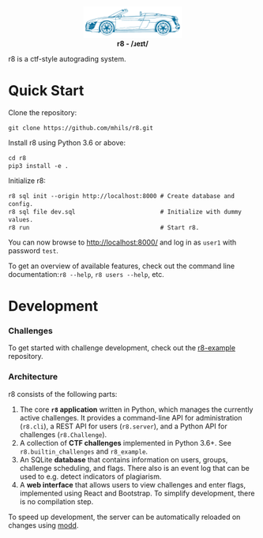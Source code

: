 <p align="center">
<img src="misc/logo.svg" width=200 />
<br>
<strong>r8 - /ɹeɪt/</strong>
</p>

r8 is a ctf-style autograding system. 

# Quick Start

Clone the repository:

```shell
git clone https://github.com/mhils/r8.git
```

Install r8 using Python 3.6 or above:

```shell
cd r8
pip3 install -e . 
```

Initialize r8:

```shell
r8 sql init --origin http://localhost:8000 # Create database and config.
r8 sql file dev.sql                        # Initialize with dummy values.
r8 run                                     # Start r8.
```

You can now browse to <http://localhost:8000/> and log in as `user1` with password `test`.

To get an overview of available features, check out the command line documentation:`r8 --help`, 
`r8 users --help`, etc.

# Development

### Challenges

To get started with challenge development, check out the 
[r8-example](https://github.com/mhils/r8-example) repository.

### Architecture

r8 consists of the following parts:
  1. The core **`r8` application** written in Python, which manages the currently active challenges. 
     It provides a command-line API for administration (`r8.cli`), a REST API for users (`r8.server`), 
     and a Python API for challenges (`r8.Challenge`).
  2. A collection of **CTF challenges** implemented in Python 3.6+. See `r8.builtin_challenges` and `r8_example`.
  3. An SQLite **database** that contains information on users, groups, challenge scheduling, and flags.
     There also is an event log that can be used to e.g. detect indicators of plagiarism.
  4. A **web interface** that allows users to view challenges and enter flags, implemented using React and Bootstrap.
     To simplify development, there is no compilation step.

To speed up development, the server can be automatically reloaded on changes using [modd](https://github.com/cortesi/modd).

